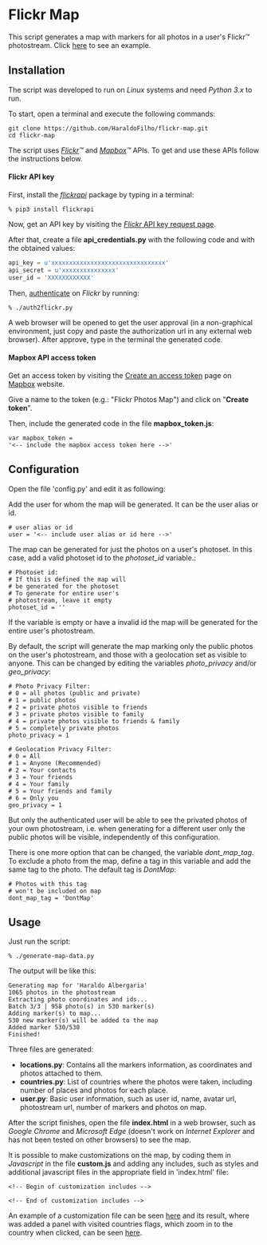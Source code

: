 # Flickr Map

This script generates a map with markers for all photos in a user's Flickr™ photostream. Click [here](https://haraldofilho.github.io/flickr-map/example/) to see an example.

## Installation

The script was developed to run on _Linux_ systems and need _Python 3.x_ to run. 

To start, open a terminal and execute the following commands:

```
git clone https://github.com/HaraldoFilho/flickr-map.git
cd flickr-map
```

The script uses *[Flickr](https://www.flickr.com/)™* and *[Mapbox](https://www.mapbox.com/)™* APIs. To get and use these APIs follow the instructions below.

#### Flickr API key
First, install the [_flickrapi_](https://stuvel.eu/flickrapi) package by typing in a terminal:

```
% pip3 install flickrapi
```
Now, get an API key by visiting the [_Flickr_ API key request page](https://www.flickr.com/services/apps/create/apply/).

After that, create a file __api_credentials.py__ with the following code and with the obtained values:

```python
api_key = u'xxxxxxxxxxxxxxxxxxxxxxxxxxxxxxxx'
api_secret = u'xxxxxxxxxxxxxxx'
user_id = 'XXXXXXXXXXXX'

```

Then, [authenticate](https://stuvel.eu/flickrapi-doc/3-auth.html#authenticating-without-local-web-server) on _Flickr_ by running:

```
% ./auth2flickr.py
```
A web browser will be opened to get the user approval (in a non-graphical environment, just copy and paste the authorization url in any external web browser). After approve, type in the terminal the generated code.

#### Mapbox API access token

Get an access token by visiting the [Create an access token](https://account.mapbox.com/access-tokens/create) page on [Mapbox](https://www.mapbox.com/) website.

Give a name to the token (e.g.: "Flickr Photos Map") and click on "**Create token**".

Then, include the generated code in the file **mapbox_token.js**:

```
var mapbox_token =
'<-- include the mapbox access token here -->'
```

## Configuration

Open the file 'config.py' and edit it as following:

Add the user for whom the map will be generated. It can be the user alias or id.

```
# user alias or id
user = '<-- include user alias or id here -->'
```

The map can be generated for just the photos on a user's photoset. In this case, add a valid photoset id to the _photoset_id_ variable.:
```
# Photoset id:
# If this is defined the map will
# be generated for the photoset
# To generate for entire user's
# photostream, leave it empty
photoset_id = ''
```
If the variable is empty or have a invalid id the map will be generated for the entire user's photostream.

By default, the script will generate the map marking only the public photos on the user's photostream, and those with a geolocation set as visible to anyone. 
This can be changed by editing the variables _photo_privacy_ and/or _geo_privacy_:

```
# Photo Privacy Filter:
# 0 = all photos (public and private)
# 1 = public photos
# 2 = private photos visible to friends
# 3 = private photos visible to family
# 4 = private photos visible to friends & family
# 5 = completely private photos
photo_privacy = 1

# Geolocation Privacy Filter:
# 0 = All
# 1 = Anyone (Recommended)
# 2 = Your contacts
# 3 = Your friends
# 4 = Your family
# 5 = Your friends and family
# 6 = Only you
geo_privacy = 1
```
But only the authenticated user will be able to see the privated photos of your own photostream, i.e. when generating for a different user only the public photos will be visible, independently of this configuration.

There is one more option that can be changed, the variable _dont_map_tag_. To exclude a photo from the map, define a tag in this variable and add the same tag to the photo. 
The default tag is _DontMap_:

```
# Photos with this tag
# won't be included on map
dont_map_tag = 'DontMap'
```

## Usage

Just run the script:

```
% ./generate-map-data.py
```

The output will be like this:

```
Generating map for 'Haraldo Albergaria'
1065 photos in the photostream
Extracting photo coordinates and ids...
Batch 3/3 | 958 photo(s) in 530 marker(s)
Adding marker(s) to map...
530 new marker(s) will be added to the map
Added marker 530/530
Finished!
```
Three files are generated:

- **locations.py**: Contains all the markers information, as coordinates and photos attached to them.
- **countries.py**: List of countries where the photos were taken, including number of places and photos for each place.
- **user.py**: Basic user information, such as user id, name, avatar url, photostream url, number of markers and photos on map.

After the script finishes, open the file **index.html** in a web browser, such as _Google Chrome_ and _Microsoft Edge_ 
(doesn't work on _Internet Explorer_ and has not been tested on other browsers) to see the map.

It is possible to make customizations on the map, by coding them in _Javascript_ in the file **custom.js** and adding any includes, such as styles and additional javascript files in the appropriate field in 'index.html' file:

```
<!-- Begin of customization includes -->

<!-- End of customization includes -->
```

An example of a customization file can be seen [here](https://raw.githubusercontent.com/HaraldoFilho/haraldoalbergaria.page/master/map/custom.js) and its result, where was added a panel with visited countries flags, which zoom in to the country when clicked, can be seen [here](https://haraldoalbergaria.page/map/).
